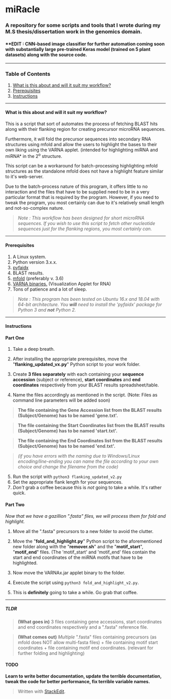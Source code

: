
# miRacle
### A repository for some scripts and tools that I wrote during my M.S thesis/dissertation work in the genomics domain.
#### **EDIT : CNN-based image classifier for further automation coming soon with substantially large pre-trained Keras model (trained on 5 plant datasets) along with the source code.  

---
### Table of Contents

1. [What is this about and will it suit my workflow?](#what-is-this-about-and-will-it-suit-my-workflow)
2. [Prerequisites](#prerequisites)
3. [Instructions](#instructions)
---
#### What is this about and will it suit my workflow?
 This is a script that sort of automates the process of fetching BLAST hits along with their flanking region for creating precursor microRNA sequences. 

Furthermore, it will fold the precursor sequences into secondary RNA structures using mfold and allow the users to highlight the bases to their own liking using the VARNA applet. (intended for highlighting miRNA and miRNA* in the 2<sup>o</sup> structure.

This script can be a workaround for batch-processing highlighting mfold structures as the standalone mfold does not have a highlight feature similar to it's web-server.

Due to the batch-process nature of this program, it offers little to no interaction and the files that have to be supplied need to be in a very particular format that is required by the program. However, if you need to tweak the program, you most certainly can due to it's relatively small length and not-so-complex nature.

> *Note : This workflow has been designed for short microRNA sequences. If you wish to use this script to fetch other nucleotide sequences just for the flanking regions, you most certainly can.* 

---
#### Prerequisites

1. A Linux system.
2. Python version 3.x.x.
3. [pyfaidx](https://pythonhosted.org/pyfaidx/#installation)
4. BLAST results.
5. [mfold](http://unafold.rna.albany.edu/?q=mfold/download-mfold) (preferably v. 3.6)
6. [VARNA binaries.](http://varna.lri.fr/index.php?lang=en&page=downloads&css=varna) (Visualization Applet for RNA)
7. Tons of patience and a lot of sleep.

> *Note : This program has been tested on Ubuntu 16.x and 18.04 with 64-bit architecture. You __will__ need to install the 'pyfaidx' package for Python 3 and **not** Python 2.* 

---
#### Instructions
#### Part One
1. Take a deep breath.

2. After installing the appropriate prerequisites, move the "**flanking_updated_vx.py**" Python script to your work folder.

3. Create **3 files separately** with each containing your **sequence accession** (subject or reference), **start coordinates** and **end coordinates** respectively from your BLAST results spreadsheet/table.

4. Name the files accordingly as mentioned in the script. (Note: Files as command line parameters will be added soon)
> **The file containing the Gene Accession list from the BLAST results (Subject/Genome) has to be named 'gene.txt'.**

> **The file containing the Start Coordinates list from the BLAST results (Subject/Genome) has to be named 'start.txt'.** 

>**The file containing the End Coordinates list from the BLAST results (Subject/Genome) has to be named 'end.txt'.** 

>*(if you have errors with the naming due to Windows/Linux encoding/line-ending you can name the file according to your own choice and change the filename from the code)*  

5. Run the script with 
`python3 flanking_updated_v2.py`
6. Set the appropriate flank length for your sequences.
7. *Don't* grab a coffee because this is *not* going to take a while. It's rather quick.
#### Part Two
_Now that we have a gazillion ".fasta" files, we will process them for fold and highlight._
1. Move all the ".fasta" precursors to a new folder to avoid the clutter.

2. Move the "**fold_and_highlight.py**" Python script to the aforementioned new folder along with the "**remover.sh**" and the "**motif_start**", "**motif_end**" files. (The 'motif_start' and 'motif_end' files contain the start and end coordinates of the miRNA motifs that have to be highlighted.

3. Now move the VARNAx.jar applet binary to the folder.

4. Execute the script using `python3 fold_and_highlight_v2.py`.

5. This is **definitely** going to take a while. Go grab that coffee.
---
##### TLDR
> **(What goes in)** 3 files containing gene accessions, start coordinates and end coordinates respectively and a ".fasta" reference file.

> **(What comes out)** _Multiple_ ".fasta" files containing precursors (as mfold does NOT allow multi-fasta files) + file containing motif start coordinates + file containing motif end coordinates. (relevant for further folding and highlighting)

#### TODO
**Learn to write better documentation, update the terrible documentation, tweak the code for better performance, fix terrible variable names.**


> Written with [StackEdit](https://stackedit.io/).
